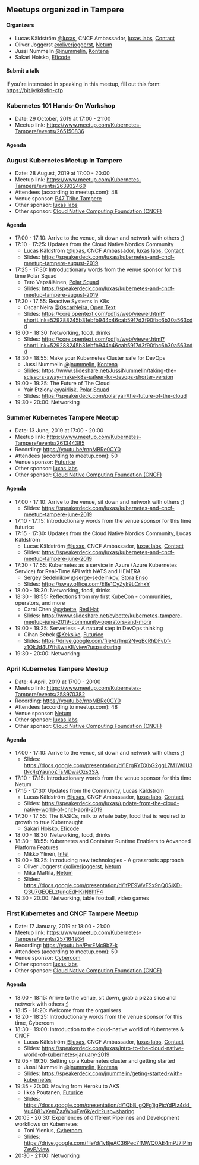 ## Meetups organized in Tampere

#### Organizers

 - Lucas Käldström [@luxas](https://github.com/luxas), CNCF Ambassador, [luxas labs](https://luxaslabs.com), [Contact](https://www.cncf.io/speaker/luxas)
 - Oliver Joggerst [@oliverjoggerst](https://github.com/oliverjoggerst), [Netum](https://www.netum.fi/)
 - Jussi Nummelin [@jnummelin](https://github.com/jnummelin), [Kontena](https://kontena.io)
 - Sakari Hoisko, [Eficode](https://www.eficode.com/home)

#### Submit a talk

If you're interested in speaking in this meetup, fill out this form: https://bit.ly/k8sfin-cfp

### Kubernetes 101 Hands-On Workshop

 - Date: 29 October, 2019 at 17:00 - 21:00
 - Meetup link: https://www.meetup.com/Kubernetes-Tampere/events/265150836


#### Agenda


### August Kubernetes Meetup in Tampere

 - Date: 28 August, 2019 at 17:00 - 20:00
 - Meetup link: https://www.meetup.com/Kubernetes-Tampere/events/263932460
 - Attendees (according to meetup.com): 48
 - Venue sponsor: [P47 Tribe Tampere](https://tribetampere.com)
 - Other sponsor: [luxas labs](https://luxaslabs.com)
 - Other sponsor: [Cloud Native Computing Foundation (CNCF)](https://www.cncf.io/)

#### Agenda

 - 17:00 - 17:10: Arrive to the venue, sit down and network with others ;) 
 - 17:10 - 17:25: Updates from the Cloud Native Nordics Community 
   - Lucas Käldström [@luxas](https://github.com/luxas), CNCF Ambassador, [luxas labs](https://luxaslabs.com), [Contact](https://www.cncf.io/speaker/luxas)
   - Slides: https://speakerdeck.com/luxas/kubernetes-and-cncf-meetup-tampere-august-2019
 - 17:25 - 17:30: Introductionary words from the venue sponsor for this time Polar Squad 
   - Tero Vepsäläinen, [Polar Squad](https://polarsquad.com)
   - Slides: https://speakerdeck.com/luxas/kubernetes-and-cncf-meetup-tampere-august-2019
 - 17:30 - 17:55: Reactive Systems in K8s 
   - Oscar Neira [@OscarNeira](https://github.com/OscarNeira), [Open Text](https://www.opentext.com)
   - Slides: https://core.opentext.com/pdfjs/web/viewer.html?shortLink=529288245b31ebfb944c46cab5917d3f90fbc6b30a563cdd
 - 18:00 - 18:30: Networking, food, drinks 
   - Slides: https://core.opentext.com/pdfjs/web/viewer.html?shortLink=529288245b31ebfb944c46cab5917d3f90fbc6b30a563cdd
 - 18:30 - 18:55: Make your Kubernetes Cluster safe for DevOps 
   - Jussi Nummelin [@jnummelin](https://github.com/jnummelin), [Kontena](https://kontena.io)
   - Slides: https://www.slideshare.net/JussiNummelin/taking-the-scissors-away-make-k8s-safeer-for-devops-shorter-version
 - 19:00 - 19:25: The Future of The Cloud 
   - Yair Etziony [@yairlisk](https://github.com/yairlisk), [Polar Squad](https://polarsquad.com)
   - Slides: https://speakerdeck.com/polaryair/the-future-of-the-cloud
 - 19:30 - 20:00: Networking 

### Summer Kubernetes Tampere Meetup

 - Date: 13 June, 2019 at 17:00 - 20:00
 - Meetup link: https://www.meetup.com/Kubernetes-Tampere/events/261344385
 - Recording: https://youtu.be/rnpMBRe0CY0
 - Attendees (according to meetup.com): 50
 - Venue sponsor: [Futurice](https://www.futurice.com/)
 - Other sponsor: [luxas labs](https://luxaslabs.com)
 - Other sponsor: [Cloud Native Computing Foundation (CNCF)](https://www.cncf.io/)

#### Agenda

 - 17:00 - 17:10: Arrive to the venue, sit down and network with others ;) 
   - Slides: https://speakerdeck.com/luxas/kubernetes-and-cncf-meetup-tampere-june-2019
 - 17:10 - 17:15: Introductionary words from the venue sponsor for this time futurice 
 - 17:15 - 17:30: Updates from the Cloud Native Nordics Community, Lucas Käldström 
   - Lucas Käldström [@luxas](https://github.com/luxas), CNCF Ambassador, [luxas labs](https://luxaslabs.com), [Contact](https://www.cncf.io/speaker/luxas)
   - Slides: https://speakerdeck.com/luxas/kubernetes-and-cncf-meetup-tampere-june-2019
 - 17:30 - 17:55: Kubernetes as a service in Azure (Azure Kubernetes Service) for Real-Time API with NATS and HEMERA 
   - Sergey Sedelnikov [@serge-sedelnikov](https://github.com/serge-sedelnikov), [Stora Enso](https://www.storaenso.com/)
   - Slides: https://sway.office.com/E8e1CyZyk9LCrhxY
 - 18:00 - 18:30: Networking, food, drinks 
 - 18:30 - 18:55: Reflections from my first KubeCon - communities, operators, and more 
   - Carol Chen [@cybette](https://github.com/cybette), [Red Hat](https://www.redhat.com)
   - Slides: https://www.slideshare.net/cybette/kubernetes-tampere-meetup-june-2019-community-operators-and-more
 - 19:00 - 19:25: Serverless - A natural step in DevOps thinking 
   - Cihan Bebek [@Keksike](https://github.com/Keksike), [Futurice](https://www.futurice.com/)
   - Slides: https://drive.google.com/file/d/1mp2NvqBcRhDFvbf-z1OkJd4U7fh8waKE/view?usp=sharing
 - 19:30 - 20:00: Networking 

### April Kubernetes Tampere Meetup

 - Date: 4 April, 2019 at 17:00 - 20:00
 - Meetup link: https://www.meetup.com/Kubernetes-Tampere/events/258970382
 - Recording: https://youtu.be/rnpMBRe0CY0
 - Attendees (according to meetup.com): 48
 - Venue sponsor: [Netum](https://www.netum.fi/)
 - Other sponsor: [luxas labs](https://luxaslabs.com)
 - Other sponsor: [Cloud Native Computing Foundation (CNCF)](https://www.cncf.io/)

#### Agenda

 - 17:00 - 17:10: Arrive to the venue, sit down and network with others ;) 
   - Slides: https://docs.google.com/presentation/d/1ErgRYDXbG2ggL7M1W0U3tNx4qYaunoZTsMDwaOzs3SA
 - 17:10 - 17:15: Introductionary words from the venue sponsor for this time Netum 
 - 17:15 - 17:30: Updates from the Community, Lucas Käldström 
   - Lucas Käldström [@luxas](https://github.com/luxas), CNCF Ambassador, [luxas labs](https://luxaslabs.com), [Contact](https://www.cncf.io/speaker/luxas)
   - Slides: https://speakerdeck.com/luxas/update-from-the-cloud-native-world-of-cncf-april-2019
 - 17:30 - 17:55: The BASICs, milk to whale baby, food that is required to growth to true Kubernaught 
   - Sakari Hoisko, [Eficode](https://www.eficode.com/home)
 - 18:00 - 18:30: Networking, food, drinks 
 - 18:30 - 18:55: Kubernetes and Container Runtime Enablers to Advanced Platform Features 
   - Mikko Ylinen, [Intel](https://www.intel.com)
 - 19:00 - 19:25: Introducing new technologies - A grassroots approach 
   - Oliver Joggerst [@oliverjoggerst](https://github.com/oliverjoggerst), [Netum](https://www.netum.fi/)
   - Mika Mattila, [Netum](https://www.netum.fi/)
   - Slides: https://docs.google.com/presentation/d/1fPE9WvFSx9nQ0SiXD-Q3U7GEOELztunqEdHKrN8hfF4
 - 19:30 - 20:00: Networking, table football, video games 

### First Kubernetes and CNCF Tampere Meetup

 - Date: 17 January, 2019 at 18:00 - 21:00
 - Meetup link: https://www.meetup.com/Kubernetes-Tampere/events/257164934
 - Recording: https://youtu.be/PvrFMc9bZ-k
 - Attendees (according to meetup.com): 50
 - Venue sponsor: [Cybercom](https://www.cybercom.com/)
 - Other sponsor: [luxas labs](https://luxaslabs.com)
 - Other sponsor: [Cloud Native Computing Foundation (CNCF)](https://www.cncf.io/)

#### Agenda

 - 18:00 - 18:15: Arrive to the venue, sit down, grab a pizza slice and network with others ;) 
 - 18:15 - 18:20: Welcome from the organisers 
 - 18:20 - 18:25: Introductionary words from the venue sponsor for this time, Cybercom 
 - 18:30 - 19:00: Introduction to the cloud-native world of Kubernetes & CNCF 
   - Lucas Käldström [@luxas](https://github.com/luxas), CNCF Ambassador, [luxas labs](https://luxaslabs.com), [Contact](https://www.cncf.io/speaker/luxas)
   - Slides: https://speakerdeck.com/luxas/intro-to-the-cloud-native-world-of-kubernetes-january-2019
 - 19:05 - 19:30: Setting up a Kubernetes cluster and getting started 
   - Jussi Nummelin [@jnummelin](https://github.com/jnummelin), [Kontena](https://kontena.io)
   - Slides: https://speakerdeck.com/jnummelin/geting-started-with-kubernetes
 - 19:35 - 20:00: Moving from Heroku to AKS 
   - Ilkka Poutanen, [Futurice](https://www.futurice.com/)
   - Slides: https://docs.google.com/presentation/d/1QbB_gQFg1jqPicYdPIz4dd_Vu4881vXemZaaWbuFw6k/edit?usp=sharing
 - 20:05 - 20:30: Experiences of different Pipelines and Development workflows on Kubernetes 
   - Toni Ylenius, [Cybercom](https://www.cybercom.com/)
   - Slides: https://drive.google.com/file/d/1vBjeAC36Pec7fMWQ0AE4mPJ7IPImZevE/view
 - 20:30 - 21:00: Networking 
